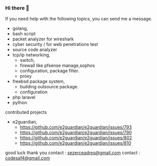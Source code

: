 ### Hi there 👋

If you need help with the following topics, you can send me a message.


* golang,
* bash script
* packet analyzer for wireshark
* cyber security / for web penetrations test
* source code analyzer
* tcp/ip networking,
  * switch,
  * firewall like pfsense manage,sophos 
  * configuration, package filter.
  * proxy
* freebsd package system,
  * building outsource package.
  * configuration
* php laravel
* python

contributed projects
* e2guardian,
  * https://github.com/e2guardian/e2guardian/issues/793
  * https://github.com/e2guardian/e2guardian/issues/790
  * https://github.com/e2guardian/e2guardian/issues/802
  * https://github.com/e2guardian/e2guardian/issues/810
             

good luck thank you
contact : sezerceadres@gmail.com
contact : codesaf4@gmail.com
<!--
**szrce/szrce** is a ✨ _special_ ✨ repository because its `README.md` (this file) appears on your GitHub profile.

Here are some ideas to get you started:

- 🔭 I’m currently working on ...
- 🌱 I’m currently learning ...
- 👯 I’m looking to collaborate on ...
- 🤔 I’m looking for help with ...
- 💬 Ask me about ...
- 📫 How to reach me: ...
- 😄 Pronouns: ...
- ⚡ Fun fact: ...
-->
